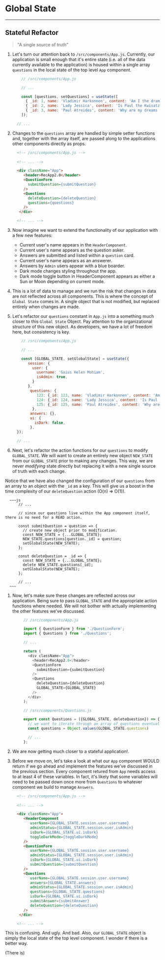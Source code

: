 # Global State
---

## Stateful Refactor

> "A single source of truth"

1. Let's turn our attention back to `/src/components/App.js`. Currently, our application is small enough that it's entire state (i.e. all of the data currently available to the application) is housed within a single array `questions` in the local state of the top level `App` component. 

      ~~~js
          // /src/components/App.js

          // ...

          const [questions, setQuestions] = useState([
            { _id: 1, name: 'Vladimir Harkonnen', content: 'Am I the drama?' },
            { _id: 2, name: 'Lady Jessica', content: 'Is Paul the Kwisatz Haderach?' },
            { _id: 3, name: 'Paul Atreides', content: 'Why are my dreams so sandy?' },
          ]);

        // ...
      ~~~

2. Changes to the `questions` array are handled by simple setter functions and, together with the array itself, are passed along to the applications other components directly as props. 

     ~~~html
       <!-- /src/components/App.js -->
       
       <!-- ... -->

       <div className="App">
          <header>RecApp2.0</header>
          <QuestionForm 
            submitQuestion={submitQuestion}
          />
          <Questions 
            deleteQuestion={deleteQuestion}
            questions={questions}
          />
        </div>

       <!-- ... -->
   ~~~

3. Now imagine we want to extend the functionality of our application with a few new features:
    - Current user's name appears in the `HeaderComponent`.
    - Current user's name appears as the question asker.
    - Answers are submitted and listed within a `question` card. 
    - Current user's name appears as an answerer. 
    - Answers by `Admin` users appear with a blue boarder. 
    - Dark mode changes styling throughout the app. 
    - Dark mode toggle button in HeaderComponent appears as either a Sun or Moon depending on current mode. 


5. This is a lot of data to manage and we run the risk that changes in data are not reflected across all components. This is where the concept of `Global State` comes in. A single object that is not modified, but replaced entirely when changes are made. 

6. Let's refactor our `questions` constant in `App.js` into a something much closer to this `Global State` Object. Pay attention to the organizational structure of this new object. As developers, we have a lot of freedom here, but consistency is key. 

      ~~~js
          // /src/components/App.js

          // ...

          const [GLOBAL_STATE, setGlobalState] = useState({
             session: {
               user: {
                 username: 'Gaius Helen Mohiam',
                 isAdmin: true,
               }
             },
              questions: {
                 123: {_id: 123, name: 'Vladimir Harkonnen', content: 'Am I the drama?' },
                 124: {_id: 124, name: 'Lady Jessica', content: 'Is Paul the Kwisatz Haderach?' },
                 125: {_id: 125, name: 'Paul Atreides', content: 'Why are my dreams so sandy?' },
               },
              answers: {},
              ui: {
                isDark: false,
              },
        });

        // ...
      ~~~

7. Next, let's refactor the action functions for our `questions` to modify `GLOBAL_STATE`. We will want to create an entirely new object `NEW_STATE` from our `GLOBAL_STATE` prior to making any changes. This way, we are never *modifying* state directly but replacing it with a new single source of truth with each change.

Notice that we have also changed the configuration of our `questions` from an array to an object with the `_id` as a key. This will give us a boost in the time complexity of our `deleteQuestion` action (O(n) => O(1)).

      ~~~js
          // ...

          // since our questions live within the App component itself, there is no need for a READ action.

          const submitQuestion = question => {
            // create new object prior to modification.
            const NEW_STATE = {...GLOBAL_STATE};
            NEW_STATE.questions[question._id] = question;
            setGlobalState(NEW_STATE);
          };

          const deleteQuestion = _id => {
            const NEW_STATE = {...GLOBAL_STATE};
            delete NEW_STATE.questions[_id];
            setGlobalState(NEW_STATE);
          };

          // ...
      ~~~

1. Now, let's make sure these changes are reflected across our application. Being sure to pass `GLOBAL_STATE` and the appropriate action functions where needed. We will not bother with actually implementing the other features we've discussed.

    ~~~js
         // /src/components/App.js

         import { QuestionForm } from './QuestionForm';
         import { Questions } from './Questions';

         // ...

         return (
           <div className="App">
             <header>RecApp2.0</header>
             <QuestionForm 
               submitQuestion={submitQuestion}
             />
             <Questions 
               deleteQuestion={deleteQuestion}
               GLOBAL_STATE={GLOBAL_STATE}
             />
           </div>
         );

         // /src/components/Questions.js

         export const Questions = ({GLOBAL_STATE, deleteQuestion}) => {
           // we want to iterate through an array of questions eventually.
           const questions = Object.values(GLOBAL_STATE.questions)

           // ...
         };
    ~~~

2. We are now getting much closer to a stateful application!. 


3. Before we move on, let's take a look at what our `App` component WOULD return if we go ahead and implement the features we've discussed in the previous section. Every component retured from `App` needs access to at least 4 of these variables. In fact, it's likely that some variables will need to be passed down once more from `Questions` to whatever component we build to manage `Answers`.
   
     ~~~html
       <!-- /src/components/App.js -->
       
       <!-- ... -->

       <div className="App">
          <HeaderComponent 
             userName={GLOBAL_STATE.session.user.username}
             adminStatus={GLOBAL_STATE.session.user.isAdmin}
             isDark={GLOBAL_STATE.ui.isDark} 
             toggleDarkMode={toggleDarkMode}
          />
          <QuestionForm 
             userName={GLOBAL_STATE.session.user.username}
             adminStatus={GLOBAL_STATE.session.user.isAdmin}
             isDark={GLOBAL_STATE.ui.isDark}
             submitQuestion={submitQuestion}
          />
          <Questions
             userName={GLOBAL_STATE.session.user.username}
             answers={GLOBAL_STATE.answers}
             adminStatus={GLOBAL_STATE.session.user.isAdmin} 
             questions={GLOBAL_STATE.questions}
             isDark={GLOBAL_STATE.ui.isDark}
             submitAnswer={submitAnswer}
             deleteQuestion={deleteQuestion}
          />
        </div>

       <!-- ... -->
   ~~~

This is confusing. And ugly. And bad. Also, our `GLOBAL_STATE` object is simply the local state of the top level component. I wonder if there is a better way.

(There is)